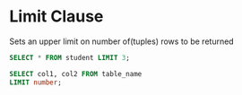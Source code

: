 # Limit Clause

Sets an upper limit on number of(tuples) rows to be returned

```sql
SELECT * FROM student LIMIT 3;
```

```sql
SELECT col1, col2 FROM table_name
LIMIT number;
```
